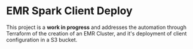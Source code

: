 # EMR Spark Client Deploy

This project is a **work in progress** and addresses the automation through 
Terraform of the creation of an EMR Cluster, and it's deployment of client
configuration in a S3 bucket.